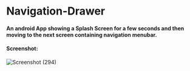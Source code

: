 # Navigation-Drawer
<h4> An android App showing a Splash Screen for a few seconds and then moving to the next screen containing navigation menubar. </h4>

<h4>Screenshot:</h4>

![Screenshot (294)](https://github.com/SumaitaB/Navigation-Drawer/assets/51522304/e4f8c101-6be5-471e-83ea-3eef6aee2069)

